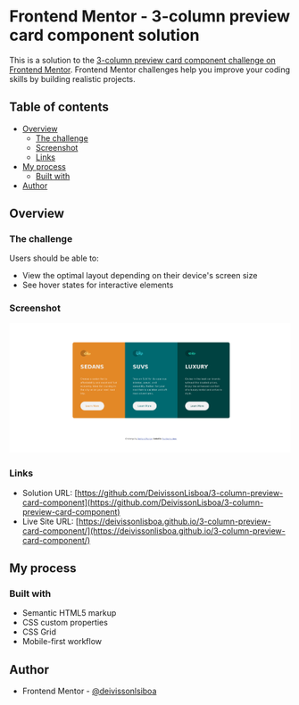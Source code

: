 # Frontend Mentor - 3-column preview card component solution

This is a solution to the [3-column preview card component challenge on Frontend Mentor](https://www.frontendmentor.io/challenges/3column-preview-card-component-pH92eAR2-). Frontend Mentor challenges help you improve your coding skills by building realistic projects.

## Table of contents

- [Overview](#overview)
  - [The challenge](#the-challenge)
  - [Screenshot](#screenshot)
  - [Links](#links)
- [My process](#my-process)
  - [Built with](#built-with)
- [Author](#author)

## Overview

### The challenge

Users should be able to:

- View the optimal layout depending on their device's screen size
- See hover states for interactive elements

### Screenshot

![](./screenshot.png)

### Links

- Solution URL: [https://github.com/DeivissonLisboa/3-column-preview-card-component](https://github.com/DeivissonLisboa/3-column-preview-card-component)
- Live Site URL: [https://deivissonlisboa.github.io/3-column-preview-card-component/](https://deivissonlisboa.github.io/3-column-preview-card-component/)

## My process

### Built with

- Semantic HTML5 markup
- CSS custom properties
- CSS Grid
- Mobile-first workflow

## Author

- Frontend Mentor - [@deivissonlsiboa](https://www.frontendmentor.io/profile/deivissonlisboa)
